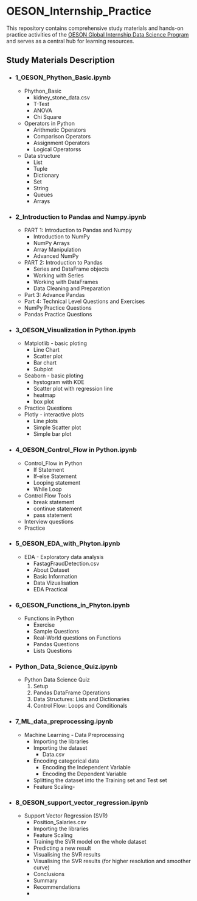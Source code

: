 # OESON_Internship_Practice
This repository contains comprehensive study materials and hands-on practice activities of the 
<a href="https://oesonlearning.com/ogtip/data-science-program" target="_blank" rel="noopener">OESON Global Internship Data Science Program</a> and serves as a central hub for learning resources.
## Study Materials Description

- ### 1_OESON_Phython_Basic.ipynb
    * Phython_Basic
      - kidney_stone_data.csv
      - T-Test
      - ANOVA
      - Chi Square
    * Operators in Python 
      - Arithmetic Operators
      - Comparison Operators 
      - Assignment Operators
      - Logical Operatorss
    * Data structure
       - List
       - Tuple
      - Dictionary
       - Set
       - String
       - Queues
       - Arrays
- ### 2_Introduction to Pandas and Numpy.ipynb
    * PART 1: Introduction to Pandas and Numpy
      - Introduction to NumPy
      - NumPy Arrays
      - Array Manipulation
      - Advanced NumPy
    * PART 2: Introduction to Pandas
      - Series and DataFrame objects
      - Working with Series
      - Working with DataFrames
      - Data Cleaning and Preparation
    * Part 3: Advance Pandas
    * Part 4: Technical Level Questions and Exercises
    * NumPy Practice Questions
    * Pandas Practice Questions
- ### 3_OESON_Visualization in Python.ipynb
    * Matplotlib - basic ploting
      - Line Chart
      - Scatter plot
      - Bar chart
      - Subplot
    * Seaborn - basic ploting
      - hystogram with KDE
      - Scatter plot with regression line
      - heatmap
      - box plot
    * Practice Questions
    * Plotly - interactive plots
      - Line plots
      - Simple Scatter plot
      - Simple bar plot
- ### 4_OESON_Control_Flow in Python.ipynb
    * Control_Flow in Python 
      - If Statement
      - If-else Statement
      - Looping statement
      - While Loop
    * Control Flow Tools
      - break statement
      - continue statement
      - pass statement
    * Interview questions
    * Practice
- ### 5_OESON_EDA_with_Phyton.ipynb
    * EDA - Exploratory data analysis
      - FastagFraudDetection.csv
      - About Dataset
      - Basic Information
      - Data Vizualisation
      - EDA Practical
- ### 6_OESON_Functions_in_Phyton.ipynb
    * Functions in Python
      - Exercise
      - Sample Questions
      - Real-World questions on Functions
      - Pandas Questions 
      - Lists Questions
- ### Python_Data_Science_Quiz.ipynb
    * Python Data Science Quiz
      1. Setup
      2. Pandas DataFrame Operations
      3. Data Structures: Lists and Dictionaries
      4. Control Flow: Loops and Conditionals
- ### 7_ML_data_preprocessing.ipynb
    * Machine Learning - Data Preprocessing
      - Importing the libraries
      - Importing the dataset
         - Data.csv
      - Encoding categorical data
         - Encoding the Independent Variable
         - Encoding the Dependent Variable
      - Splitting the dataset into the Training set and Test set
      - Feature Scaling-
- ### 8_OESON_support_vector_regression.ipynb
    * Support Vector Regression (SVR)
      - Position_Salaries.csv
      - Importing the libraries
      - Feature Scaling
      - Training the SVR model on the whole dataset
      - Predicting a new result
      - Visualising the SVR results
      - Visualising the SVR results (for higher resolution and smoother curve)
      - Conclusions
      - Summary
      - Recommendations
      -  

